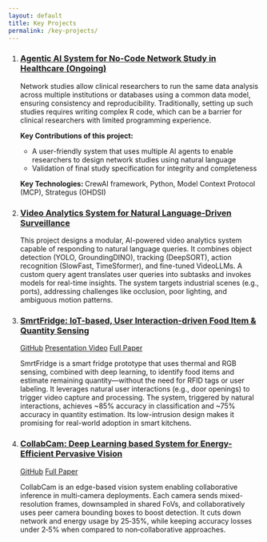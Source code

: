 ```yaml
---
layout: default
title: Key Projects
permalink: /key-projects/
---
```


<section class="projects">
  <ol class="styled-number">
    <li>
      <article class="project-summary">
      <h3><a href="/key-projects/agentic_ai_network_study/">Agentic AI System for No-Code Network Study in Healthcare (Ongoing)</a></h3>
      <p>Network studies allow clinical researchers to run the same data analysis across multiple institutions or databases using a common data model, ensuring consistency and reproducibility. Traditionally, setting up such studies requires writing complex R code, which can be a barrier for clinical researchers with limited programming experience.</p>
      <p> <strong> Key Contributions of this project: </strong></p>
      <ul>
        <li> A user-friendly system that uses multiple AI agents to enable researchers to design network studies using natural language</li>
        <li> Validation of final study specification for integrity and completeness </li>
      </ul>
      <p> <strong> Key Technologies: </strong> CrewAI framework, Python, Model Context Protocol (MCP), Strategus (OHDSI) </p>
    </article>
    </li>
    <!-- <li>
      <article class="project-summary">
        <h3><a href="/key-projects/llm-based-mapping">LLM-based Cross-Domain Data Mapping</a></h3>
        <p>This project utilizes a language model to map data from non-omop format to OHDSI OMOP format</p>
      </article>
    </li> -->
    <li>
      <article class="project-summary">
        <h3><a href="/key-projects/video-events-detection/">Video Analytics System for Natural Language-Driven Surveillance</a></h3>
        <p>
          This project designs a modular, AI-powered video analytics system capable of responding to natural language queries. It combines object detection (YOLO, GroundingDINO), tracking (DeepSORT), action recognition (SlowFast, TimeSformer), and fine-tuned VideoLLMs. A custom query agent translates user queries into subtasks and invokes models for real-time insights. The system targets industrial scenes (e.g., ports), addressing challenges like occlusion, poor lighting, and ambiguous motion patterns.
        </p>
      </article>
    </li>
    <li>
      <article class="project-summary">
      <h3><a href="/key-projects/smrtfridge/">SmrtFridge: IoT-based, User Interaction-driven Food Item & Quantity Sensing</a></h3>
      <div class="project-links">
        <a href="https://github.com/amit-smu/SmrtFridge-System" target="_blank">GitHub</a>
        <a href="https://www.youtube.com/watch?v=Scd7vlfSipw" target="_blank">Presentation Video</a>
        <a href="https://ink.library.smu.edu.sg/cgi/viewcontent.cgi?article=5649&context=sis_research" target="_blank">Full Paper</a>
      </div>
      <p>SmrtFridge is a smart fridge prototype that uses thermal and RGB sensing, combined with deep learning, to identify food items and estimate remaining quantity—without the need for RFID tags or user labeling. It leverages natural user interactions (e.g., door openings) to trigger video capture and processing. The system, triggered by natural interactions, achieves ~85% accuracy in classification and ~75% accuracy in quantity estimation. Its low-intrusion design makes it promising for real-world adoption in smart kitchens.</p>
    </article>
    </li>
    <li>
      <article class="project-summary">
      <h3><a href="/key-projects/collabcam/">CollabCam: Deep Learning based System for Energy-Efficient Pervasive Vision</a></h3>
      <div class="project-links">
          <a href="https://github.com/amit-smu/edge_collaboration" target="_blank">GitHub</a>
          <a href="https://dl.acm.org/doi/full/10.1145/3736420" target="_blank">Full Paper</a>
      </div>
      <p>CollabCam is an edge-based vision system enabling collaborative inference in multi‑camera deployments. Each camera sends mixed-resolution frames, downsampled in shared FoVs, and collaboratively uses peer camera bounding boxes to boost detection. It cuts down network and energy usage by 25‑35%, while keeping accuracy losses under 2‑5% when compared to non‑collaborative approaches.</p>
      </article>
    </li>
  </ol>

  <!-- Repeat for more projects -->
</section>
<script src="/scripts.js"></script>
